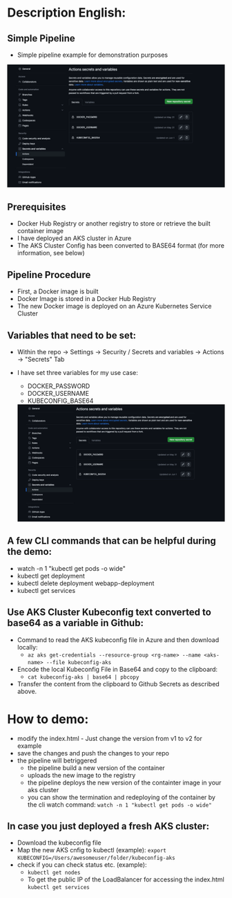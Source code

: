 # Description English:
## Simple Pipeline
* Simple pipeline example for demonstration purposes

<img src="media/simple-pipeline-secrets-vars.png"/>

## Prerequisites
* Docker Hub Registry or another registry to store or retrieve the built container image
* I have deployed an AKS cluster in Azure
* The AKS Cluster Config has been converted to BASE64 format (for more information, see below)

## Pipeline Procedure
* First, a Docker image is built
* Docker Image is stored in a Docker Hub Registry
* The new Docker image is deployed on an Azure Kubernetes Service Cluster

## Variables that need to be set:
* Within the repo -> Settings -> Security / Secrets and variables -> Actions -> "Secrets" Tab
* I have set three variables for my use case:
  * DOCKER_PASSWORD
  * DOCKER_USERNAME
  * KUBECONFIG_BASE64
  
  <img src="media/simple-pipeline-secrets-vars.png"/>

## A few CLI commands that can be helpful during the demo:
* watch -n 1 "kubectl get pods -o wide"
* kubectl get deployment
* kubectl delete deployment webapp-deployment
* kubectl get services

## Use AKS Cluster Kubeconfig text converted to base64 as a variable in Github:
* Command to read the AKS kubeconfig file in Azure and then download locally:
  * ``` az aks get-credentials --resource-group <rg-name> --name <aks-name> --file kubeconfig-aks ```
* Encode the local Kubeconfig File in Base64 and copy to the clipboard:
  * ``` cat kubeconfig-aks | base64 | pbcopy ```
* Transfer the content from the clipboard to Github Secrets as described above.

# How to demo:
* modify the index.html - Just change the version from v1 to v2 for example
* save the changes and push the changes to your repo
* the pipeline will betriggered
  * the pipeline build a new version of the container
  * uploads the new image to the registry
  * the pipeline deploys the new version of the containter image in your aks cluster
  * you can show the termination and redeploying of the container by the cli watch command: ``` watch -n 1 "kubectl get pods -o wide" ```

## In case you just deployed a fresh AKS cluster:
* Download the kubeconfig file
* Map the new AKS cnfig to kubectl (example): ``` export KUBECONFIG=/Users/awesomeuser/folder/kubeconfig-aks ```
* check if you can check status etc. (example):
  * ``` kubectl get nodes ```
  * To get the public IP of the LoadBalancer for accessing the index.html ``` kubectl get services ```


